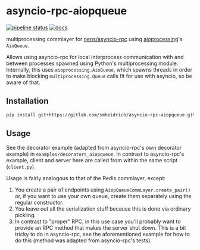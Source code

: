 
# asyncio-rpc-aiopqueue

[![pipeline status](https://gitlab.com/smheidrich/asyncio-rpc-aiopqueue/badges/main/pipeline.svg?style=flat-square)](https://gitlab.com/smheidrich/asyncio-rpc-aiopqueue/-/commits/main)
[![docs](https://img.shields.io/badge/docs-online-brightgreen?style=flat-square)](https://smheidrich.gitlab.io/asyncio-rpc-aiopqueue/)

multiprocessing commlayer for [nens/asyncio-rpc][1] using [aioprocessing][2]'s
`AioQueue`.

Allows using asyncio-rpc for local interprocess communication with and between
processes spawned using Python's multiprocessing module. Internally, this uses
`aioprocessing.AioQueue`, which spawns threads in order to make blocking
`multiprocessing.Queue` calls fit for use with asyncio, so be aware of that.

## Installation

```bash
pip install git+https://gitlab.com/smheidrich/asyncio-rpc-aiopqueue.git
```

## Usage

See the decorator example (adapted from asyncio-rpc's own decorator example) in
`examples/decorators_aiopqueue`. In contrast to asyncio-rpc's example, client
and server here are called from within the same script (`client.py`).

Usage is fairly analogous to that of the Redis commlayer, except:

1. You create a pair of endpoints using `AiopQueueCommLayer.create_pair()` or,
   if you want to use your own queue, create them separately using the regular
   constructor.
2. You leave out all the serialization stuff because this is done via ordinary
   pickling.
3. In contrast to "proper" RPC, in this use case you'll probably want to
   provide an RPC method that makes the server shut down. This is a bit tricky
   to do in asyncio-rpc, see the aforementioned example for how to do this
   (method was adapted from asyncio-rpc's tests).


[1]: https://github.com/nens/asyncio-rpc
[2]: https://github.com/dano/aioprocessing

